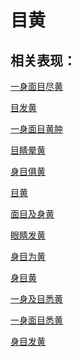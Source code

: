 # 目黄## 相关表现： [一身面目尽黄](https://www.gmzyjc.com/search/result?wd=一身面目尽黄)[目发黄](https://www.gmzyjc.com/search/result?wd=目发黄)[一身面目黄肿](https://www.gmzyjc.com/search/result?wd=一身面目黄肿)[目睛晕黄](https://www.gmzyjc.com/search/result?wd=目睛晕黄)[身目俱黄](https://www.gmzyjc.com/search/result?wd=身目俱黄)[目黄](https://www.gmzyjc.com/search/result?wd=目黄)[面目及身黄](https://www.gmzyjc.com/search/result?wd=面目及身黄)[眼睛发黄](https://www.gmzyjc.com/search/result?wd=眼睛发黄)[身目为黄](https://www.gmzyjc.com/search/result?wd=身目为黄)[身目黄](https://www.gmzyjc.com/search/result?wd=身目黄)[一身及目悉黄](https://www.gmzyjc.com/search/result?wd=一身及目悉黄)[一身面目悉黄](https://www.gmzyjc.com/search/result?wd=一身面目悉黄)[身目发黄](https://www.gmzyjc.com/search/result?wd=身目发黄)
